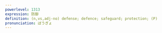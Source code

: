 ```yaml
---
powerlevel: 1313
expression: 防御
definition: (n,vs,adj-no) defense; defence; safeguard; protection; (P)
pronunciation: ぼうぎょ
---
```

